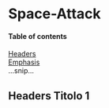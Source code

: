 # Space-Attack

#### Table of contents

[Headers](#headers)  
[Emphasis](#emphasis)  
...snip...    
<a name="headers"/>
## Headers Titolo 1

